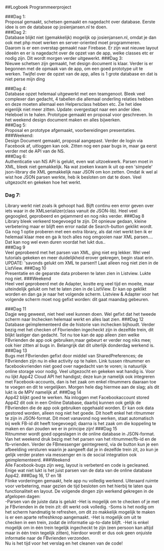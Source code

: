 ##Logboek Programmeerproject<br>

###Dag 1: 
<br>Proposal gemaakt, schetsen gemaakt en nagedacht over database. Eerste idee is om de database op josienjansen.nl te doen.<br>
###Dag 2: <br>
Database blijkt niet (gemakkelijk) mogelijk op josienjansen.nl, omdat je dan ook met php moet werken en server-oriented moet programmeren.<br> Daarom is er een overstap gemaakt naar Firebase. Er zijn wat nieuwe layout ideeën en er is nagedacht over de opzet van de app, welke classes etc er nodig zijn. Dit wordt morgen verder uitgewerkt.
###Dag 3: <br>
Nieuwe schetsen zijn gemaakt, het design document is klaar. Verder is er begonnen met de opmaak van de app, om een goed prototype uit te werken. Twijfel over de opzet van de app, alles is 1 grote database en dat is niet perse mijn ding <br>

###Dag 4:<br>
Database opzet helemaal uitgewerkt met een teamgenoot. Bleek veel complexer dan gedacht, 4 tabellen die allemaal onderling relaties hebben en deze moeten allemaal een Helpersclass hebben etc. Zie het idee eigenlijk niet meer zitten. 
Update: overgestapt naar een ander idee. Heleboel in te halen. Prototype gemaakt en proposal voor geschreven. In het weekend design document maken en alles bijwerken.<br>
###Dag 5:<br>
Proposal en prototype afgemaakt, voorbereidingen presentaties.<br>
###Weekend: <br>
Design Document gemaakt, proposal aangepast. Verder de login via Facebook af, uitloggen kan ook. Zitten nog een paar bugs in, maar ga eerst verder met de API van de NS.<br>
###Dag 6:<br>
Authenticatie van NS API is gelukt, even wat uitzoekwerk. Parsen moet in XML, bleek niet gemakkelijk. Na wat zoeken kwam ik uit op een 'simpele' json-library die XML gemakkelijk naar JSON om kon zetten. Omdat ik wel al wist hoe JSON parsen werkte, heb ik besloten om dat te doen. Veel uitgezocht en gekeken hoe het werkt.<br>
### Dag 7:<br>
Library werkt niet zoals ik gehoopt had. Bijft continu een error geven over iets waar in de XMLserializer(class vanuit de JSON-lib). Heel veel gegoogled, geprobeerd en gejammerd en nog niks verder.
###Dag 8<br>
Library bleek verkeerd toegevoegd te zijn. Dit opnieuw gedaan, kleine verbetering maar er blijft een error nadat de Search-button geklikt wordt. Ga nog 1 optie proberen met een extra library, als dat niet werkt ben ik er helemaal klaar mee en ga ik toch alles nog omgooien naar XML parsen.... Dat kan nog wel even duren voordat het lukt dus..<br>
###Dag 9<br>
Veel geprobeerd met het parsen van XML, ging niet erg lekker. Wel veel tutorials gekeken en meer duidelijkheid erover gekregen, begin staat erin.
UPDATE: 'savonds gelukt om XML te parsen!! Laat alleen nog niet zien in de ListView.
###Dag 10<br>
Presentatie en de geparste data proberen te laten zien in Listview. Lukte nog niet.
###Weekend<br>
Heel veel geprobeerd met de Adapter, kostte erg veel tijd en moeite, maar uiteindelijk gelukt om het te laten zien in de ListView. Er kan op geklikt worden en dan ga je naar het volgende scherm. Listview & Adapter voor het volgende scherm moet nog gefixt worden: dit gaat maandag gebeuren.

###Dag 11<br>
Dagje weg geweest, niet heel veel kunnen doen. Wel gefixt dat het tweede scherm naar Inchecken helemaal werkt en alles laat zien.
###Dag 12<br>
Database geïmplementeerd die de historie van inchecken bijhoudt. Verder bezig met het checken of Fbvrienden ingecheckt zijn in dezelfde trein, dit blijkt lastiger dan gedacht. Tot nu toe kan de app alleen zien welke FBvrienden de app ook gebruiken,maar gebeurt er verder nog niks mee; ook hier zitten al bugs in. Belangrijk dat dit uiterlijk donderdag werkend is.
###Dag 13<br>
Bugs met FBvrienden gefixt door middel van SharedPreferences; de FBvrienden zijn nu in elke activity op te halen. Link tussen ritnummer en facebookvrienden niet goed over nagedacht van te voren; is natuurlijk online storage voor nodig. Veel uitgezocht en gekeken wat handig is. Voor nu lijkt App42 Cloud API het handigst; deze kun je namelijk ook integreren met Facebook-accounts, dan is het zaak om enkel ritnummers daaraan toe te voegen en dit te vergelijken. Morgen hele dag hiermee aan de slag; als dit lukt is de MPV namelijk af.
###Dag 14<br>
App42 blijkt goed te werken. Na inloggen met Facebookaccount stored App42 dit ook in een Online Database, daarbij kunnen ook gelijk de FBvrienden die de app ook gebruiken opgehaald worden. Er kan ook data gestored worden, alleen nog niet het goede. Dit hoeft enkel het ritnummer te zijn in JSON-format. Dit moet vanavond nog werken, staat automatisch bij welk FB-id dit heeft toegevoegd; daarna is het zaak om die koppeling te maken en dan zouden we er in principe zijn!
###Dag 15<br>
Ritnummer wordt goed opgeslagen in de online database in JSON-format. Van het weekend druk bezig met het parsen van het ritnummer/fb-id en de fb-vrienden. Verder de FBmessenger geintegreerd, via de button kun je een afbeelding versturen waarin je aangeeft dat je in dezelfde trein zit, zo kun je gelijk verder praten via messenger en is de social integration ook geimplementeerd.
###Weekend<br>
Alle Facebook-bugs zijn weg, layout is verbeterd en code is gecleaned. Enige wat niet lukt is het juist parsen van de data van de online database App42.
###Dag 16, 17 en 18<br>
Flinke vorderingen gemaakt, hele app nu volledig werkend. Uiteraard ruimte voor verbetering, maar gezien de tijd besloten om het hierbij te laten qua functionaliteit en layout. De volgende dingen zijn werkend gekregen in de afgelopen dagen:<br>
-Parsen van de juiste data is gelukt
-Het is mogelijk om te checken of je met je FBvrienden in de trein zit: dit werkt ook volledig.
-Soms is het nodig om het scherm handmatig te refreshen, om dit zo makkelijk mogelijk te maken is er een aparte refreshknop aangemaakt.
-Het is mogelijk om uit te checken in een trein, zodat de informatie up-to-date blijft.
-Het is enkel mogelijk om in één trein tegelijk ingecheckt te zijn (een persoon kan altijd maar in één trein tegelijk zitten), hierdoor wordt er dus ook geen onjuiste informatie naar de FBvrienden verzonden.<br>
Nu is het tijd voor het verslag en het cleanen van de code!
